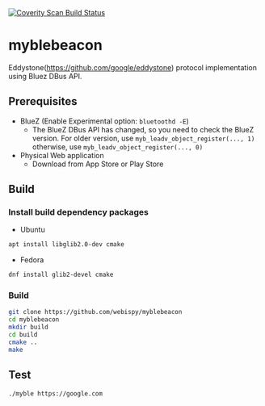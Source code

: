 <a href="https://scan.coverity.com/projects/webispy-myblebeacon">
  <img alt="Coverity Scan Build Status"
       src="https://scan.coverity.com/projects/12578/badge.svg"/>
</a>

# myblebeacon
Eddystone(https://github.com/google/eddystone) protocol implementation using Bluez DBus API.

## Prerequisites
* BlueZ (Enable Experimental option: ```bluetoothd -E```)
  * The BlueZ DBus API has changed, so you need to check the BlueZ version. For older version, use ```myb_leadv_object_register(..., 1)``` otherwise, use ```myb_leadv_object_register(..., 0)```
* Physical Web application
  * Download from App Store or Play Store

## Build

### Install build dependency packages
* Ubuntu
```sh
apt install libglib2.0-dev cmake
```
* Fedora
```sh
dnf install glib2-devel cmake
```

### Build
```sh
git clone https://github.com/webispy/myblebeacon
cd myblebeacon
mkdir build
cd build
cmake ..
make
```

## Test
```sh
./myble https://google.com
```
